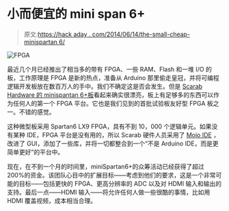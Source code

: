 # 小而便宜的 mini span 6+

> 原文:[https://hack aday . com/2014/06/14/the-small-cheap-minispartan 6/](https://hackaday.com/2014/06/14/the-small-cheap-minispartan6/)

![FPGA](../Images/139d7c0e6b6b3bb4ec8f954dadd0105f.png)

最近几个月已经推出了相当多的带有 FPGA、一些 RAM、Flash 和一堆 I/O 的板，工作原理是 FPGA 是新的热点，准备从 Arduino 那里偷走皇冠，并将可编程逻辑开发板放在数百万人的手中。我们不确定这是否会发生。但是 [Scarab Hardware 的 minispantan 6+板](http://www.kickstarter.com/projects/1812459948/minispartan6-a-powerful-fpga-board-and-easy-to-use)看起来确实很漂亮，板上有足够多的东西可以作为任何人的第一个 FPGA 平台。它也是我们见到的首批试验板友好型 FPGA 板之一。不错的感觉。

这种微型板采用 Spartan6 LX9 FPGA，具有不到 10，000 个逻辑单元。如果没有某种 IDE，FPGA 平台是没有用的，所以 Scarab 硬件人员采用了 [Mojo IDE](http://embeddedmicro.com/tutorials/mojo-software-and-updates/mojo-ide) ，改进了 GUI，添加了一些库，并将一切都整合到一个“不是 Arduino IDE，而是更简单更好”的平台中。

现在，在不到一个月的时间里，miniSpartan6+的众筹活动已经获得了超过 200%的资金。该团队心目中的扩展目标——考虑到他们的要求，这是一个非常可能的目标——包括更快的 FPGA、更高分辨率的 ADC 以及对 HDMI 输入和输出的支持。最后一点——HDMI 输入——将允许任何人做一些很酷的事情，比如用 HDMI 覆盖视频，成本相当合理。